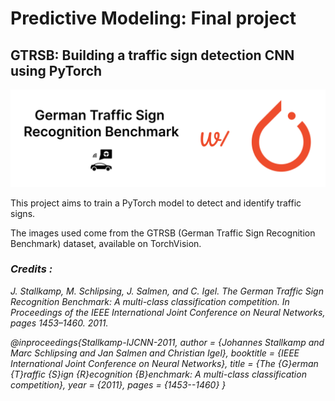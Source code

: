 # **Predictive Modeling: Final project**

## **GTRSB: Building a traffic sign detection CNN using PyTorch**

<img src='./images/logo.png' width=700>

This project aims to train a PyTorch model to detect and identify traffic signs.

The images used come from the GTRSB (German Traffic Sign Recognition Benchmark) dataset, available on TorchVision.

### *Credits :*

*J. Stallkamp, M. Schlipsing, J. Salmen, and C. Igel. The German Traffic Sign Recognition Benchmark: A multi-class classification competition.*
*In Proceedings of the IEEE International Joint Conference on Neural Networks, pages 1453–1460. 2011.*

*@inproceedings{Stallkamp-IJCNN-2011,*
    *author = {Johannes Stallkamp and Marc Schlipsing and Jan Salmen and Christian Igel},*
    *booktitle = {IEEE International Joint Conference on Neural Networks},*
    *title = {The {G}erman {T}raffic {S}ign {R}ecognition {B}enchmark: A multi-class classification competition},*
    *year = {2011},*
    *pages = {1453--1460}*
*}*
